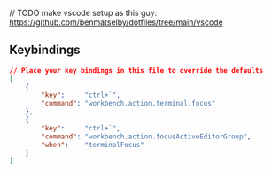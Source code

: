 // TODO make vscode setup as this guy: https://github.com/benmatselby/dotfiles/tree/main/vscode

## Keybindings

```json
// Place your key bindings in this file to override the defaults
[
    {
        "key":     "ctrl+`",
        "command": "workbench.action.terminal.focus"
    },
    {
        "key":     "ctrl+`",
        "command": "workbench.action.focusActiveEditorGroup",
        "when":    "terminalFocus"
    }
]
```
